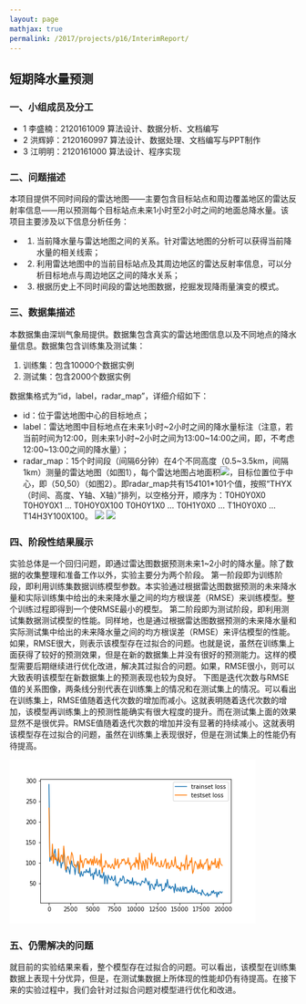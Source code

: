 ```yaml
---
layout: page
mathjax: true
permalink: /2017/projects/p16/InterimReport/
---
```


## 短期降水量预测

### 一、小组成员及分工

- 1 李盛楠：2120161009 算法设计、数据分析、文档编写
- 2 洪辉婷：2120160997 算法设计、数据处理、文档编写与PPT制作
- 3 江明明：2120161000 算法设计、程序实现

### 二、问题描述

本项目提供不同时间段的雷达地图——主要包含目标站点和周边覆盖地区的雷达反射率信息——用以预测每个目标站点未来1小时至2小时之间的地面总降水量。该项目主要涉及以下信息分析任务：

- 1.	当前降水量与雷达地图之间的关系。针对雷达地图的分析可以获得当前降水量的相关线索；
- 2.	利用雷达地图中的当前目标站点及其周边地区的雷达反射率信息，可以分析目标地点与周边地区之间的降水关系；
- 3.	根据历史上不同时间段的雷达地图数据，挖掘发现降雨量演变的模式。

### 三、数据集描述
本数据集由深圳气象局提供。数据集包含真实的雷达地图信息以及不同地点的降水量信息。数据集包含训练集及测试集：
1)	训练集：包含10000个数据实例
2)	测试集：包含2000个数据实例

数据集格式为“id，label，radar_map”，详细介绍如下：

- id：位于雷达地图中心的目标地点；
- label：雷达地图中目标地点在未来1小时\~2小时之间的降水量标注（注意，若当前时间为12:00，则未来1小时\~2小时之间为13:00\~14:00之间，即，不考虑12:00\~13:00之间的降水量）；
- radar_map：15个时间段（间隔6分钟）在4个不同高度（0.5\~3.5km，间隔1km）测量的雷达地图（如图1），每个雷达地图占地面积![](https://github.com/xhhszc/image-for-DM/raw/master/function-2.png)，目标位置位于中心，即（50,50）（如图2）。即radar_map共有15*4*101*101个值，按照“THYX（时间、高度、Y轴、X轴）”排列，以空格分开，顺序为：T0H0Y0X0 T0H0Y0X1 … T0H0Y0X100 T0H0Y1X0 … T0H1Y0X0 … T1H0Y0X0 … T14H3Y100X100。
![](https://github.com/xhhszc/image-for-DM/raw/master/image-1.png)
![](https://github.com/xhhszc/image-for-DM/raw/master/image-2.png)


### 四、阶段性结果展示
实验总体是一个回归问题，即通过雷达图数据预测未来1~2小时的降水量。除了数据的收集整理和准备工作以外，实验主要分为两个阶段。
第一阶段即为训练阶段，即利用训练集数据训练模型参数。本实验通过根据雷达图数据预测的未来降水量和实际训练集中给出的未来降水量之间的均方根误差（RMSE）来训练模型。整个训练过程即得到一个使RMSE最小的模型。
第二阶段即为测试阶段，即利用测试集数据测试模型的性能。同样地，也是通过根据雷达图数据预测的未来降水量和实际测试集中给出的未来降水量之间的均方根误差（RMSE）来评估模型的性能。如果，RMSE很大，则表示该模型存在过拟合的问题。也就是说，虽然在训练集上面获得了较好的预测效果，但是在新的数据集上并没有很好的预测能力。这样的模型需要后期继续进行优化改进，解决其过拟合的问题。如果，RMSE很小，则可以大致表明该模型在新数据集上的预测表现也较为良好。
下图是迭代次数与RMSE值的关系图像，两条线分别代表在训练集上的情况和在测试集上的情况。可以看出在训练集上，RMSE值随着迭代次数的增加而减小。这就表明随着迭代次数的增加，该模型再训练集上的预测性能确实有很大程度的提升。而在测试集上面的效果显然不是很优异。RMSE值随着迭代次数的增加并没有显著的持续减小。这就表明该模型存在过拟合的问题，虽然在训练集上表现很好，但是在测试集上的性能仍有待提高。

![](https://github.com/xie-xie/image_for_DMhomework/raw/master/image-1.png)

### 五、仍需解决的问题

就目前的实验结果来看，整个模型存在过拟合的问题。可以看出，该模型在训练集数据上表现十分优异，但是，在测试集数据上所体现的性能却仍有待提高。在接下来的实验过程中，我们会针对过拟合问题对模型进行优化和改进。
